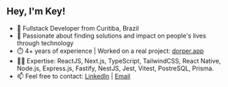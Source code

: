 ## Hey, I'm Key!

- 📍 Fullstack Developer from Curitiba, Brazil
- 💙 Passionate about finding solutions and impact on people's lives through technology
- ⏱️ 4+ years of experience | Worked on a real project: <a href="https://dorper.app" target="_blank">dorper.app</a>
- 🧑‍💻 Expertise: ReactJS, Next.js, TypeScript, TailwindCSS, React Native, Node.js, Express.js, Fastify, NestJS, Jest, Vitest, PostreSQL, Prisma.
- 📫 Feel free to contact: <a href="https://www.linkedin.com/in/key-yu-wan" target="_blank">LinkedIn</a> | <a href="mailto:keyflcbyuwan@gmail.com" target="_blank">Email</a>
